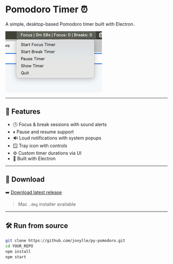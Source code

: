 # Pomodoro Timer ⏰

A simple, desktop-based Pomodoro timer built with Electron.

![screenshot](./screenshot.png) <!-- optional -->

---

## 🧠 Features

- 🕒 Focus & break sessions with sound alerts
- ⏸ Pause and resume support
- 🔊 Loud notifications with system popups
- 🪟 Tray icon with controls
- ⚙️ Custom timer durations via UI
- 🧩 Built with Electron

---

## 🚀 Download

➡️ [Download latest release](https://github.com/jovylle/py-pomodoro/releases/latest)

> Mac `.dmg` installer available

---

## 🛠 Run from source

```bash
git clone https://github.com/jovylle/py-pomodoro.git
cd YOUR_REPO
npm install
npm start
